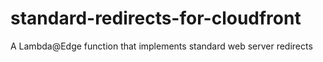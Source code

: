 # standard-redirects-for-cloudfront
A Lambda@Edge function that implements standard web server redirects
